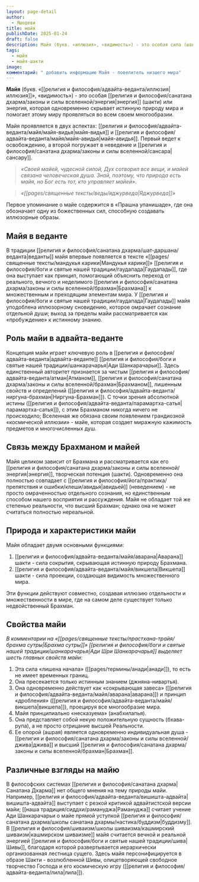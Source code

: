 ```yaml
---
layout: page-detail
author:
  - Яшодеви
title: майя
publishDate: 2025-01-24
draft: false
description: Майя (букв. «иллюзия», «видимость») - это особая сила (шакти) или энергия, которая одновременно скрывает истинную природу мира и помогает этому миру проявляться во всем своем многообразии.
tags:
  - майя
  - майя-шакти
image: 
комментарий: " добавить информацию Майя - повелитель низшего мира"
---
```

**Майя** (букв. «[[религия и философия/адвайта-веданта/иллюзия|иллюзия]]», «видимость») - это особая [[религия и философия/санатана дхарма/законы и силы вселенной/энергия|энергия]] (шакти) или энергия, которая одновременно скрывает истинную природу мира и помогает этому миру проявляться во всем своем многообразии.

Майя проявляется в двух аспектах: [[религия и философия/адвайта-веданта/майя/майя-видья|майя-видья]] и [[религия и философия/адвайта-веданта/майя/майя-авидья|майя-авидья]]. Первый ведет к освобождению, а второй погружает в неведение и [[религия и философия/санатана дхарма/законы и силы вселенной/сансара|сансару]].

>*«Своей майей, чудесной силой, Дух сотворил все вещи, и майей связана человеческая душа. Знай, поэтому, что природа есть майя, но Бог есть тот, кто управляет майей».*  
 
>*«[[pages/священные тексты/веды/яджурведа|Яджурведа]]»*

Первое упоминание о майе содержится в «Прашна упанишаде», где она обозначает одну из божественных сил, способную создавать иллюзорные образы.

## Майя в веданте
В традиции [[религия и философия/санатана дхарма/шат-даршана/веданта|веданты]] майя впервые появляется в тексте «[[pages/священные тексты/мандукья карики|Мандукья карики]]» [[религия и философия/боги и святые нашей традиции/гаудапада|Гаудапады]], где она выступает как принцип, помогающий объяснить переход от реального, вечного и неделимого [[религия и философия/санатана дхарма/законы и силы вселенной/брахман|Брахмана]] к множественным и преходящим элементам мира. У [[религия и философия/боги и святые нашей традиции/гаудапада|Гаудапады]] майя уподоблена иллюзорному сновидению, которое омрачает сознание отдельной души; выход за пределы майи рассматривается как «пробуждение» к истинному знанию.

## Роль майи в адвайта-веданте
Концепция майи играет ключевую роль в [[религия и философия/адвайта-веданта|адвайта-веданте]] [[религия и философия/боги и святые нашей традиции/шанкарачарья|Ади Шанкарачарьи]]. Здесь единственный авторитет признается за чистым [[религия и философия/адвайта-веданта/атман|Атманом]], [[религия и философия/санатана дхарма/законы и силы вселенной/брахман|Брахманом]], лишенным свойств и определений ([[религия и философия/адвайта-веданта/ниргуна-брахман|Ниргуна-Брахман]]). С точки зрения абсолютной истины ([[религия и философия/адвайта-веданта/парамартха-сатья|парамартха-сатья]]), с этим Брахманом никогда ничего не происходило; Вселенная же обязана своим появлением грандиозной «космической иллюзии» - майе, которая создает миражную кажимость предметов и многочисленных душ.

## Связь между Брахманом и майей
Майя целиком зависит от Брахмана и рассматривается как его [[религия и философия/санатана дхарма/законы и силы вселенной/энергия|энергия]], творческая потенция (шакти). Одновременно она полностью совпадает с [[религия и философия/йога/практика/препятствия и ошибки/клеши/авидья|авидьей]] (неведением) - не просто омраченностью отдельного сознания, но единственным способом нашего восприятия и рассуждения. Майя не обладает той же степенью реальности, что высший Брахман; однако она не может считаться полностью нереальной.

## Природа и характеристики майи
Майя обладает двумя основными функциями:

1. [[религия и философия/адвайта-веданта/майя/аварана|Аварана]] шакти - сила сокрытия, скрывающая истинную природу Брахмана.
2. [[религия и философия/адвайта-веданта/майя/викшепа|Викшепа]] шакти - сила проекции, создающая видимость множественного мира.

Эти функции действуют совместно, создавая иллюзию отдельности и множественности в мире, где на самом деле существует только недвойственный Брахман.

## Свойства майи
 *В комментарии на «[[pages/священные тексты/прастхана-трайя/брахма сутры|Брахма сутры]]» [[религия и философия/боги и святые нашей традиции/шанкарачарья|Ади Шри Шанкарачарья]] выделяет шесть главных свойств майи:*

1. Эта сила «лишена начала» ([[pages/термины/анади|анади]]), то есть не имеет временных границ.
2. Она пресекается только истинным знанием (джняна-нивартья).
3. Она одновременно действует как «сокрывающая завеса» ([[религия и философия/адвайта-веданта/майя/аварана|аварана]]) и принцип «дробления» ([[религия и философия/адвайта-веданта/майя/викшепа|викшепа]]), проецируя все многообразие мира.
4. Майя принципиально «несказуема» (анабхилапья).
5. Она представляет собой некую положительную сущность (бхава-рупа), а не просто отрицание высшей Реальности.
6. Ее опорой (ашрая) является одновременно индивидуальная душа - [[религия и философия/санатана дхарма/законы и силы вселенной/джива|джива]] и высший [[религия и философия/санатана дхарма/законы и силы вселенной/брахман|Брахман]].

## Различные взгляды на майю
В философских системах [[религия и философия/санатана дхарма|Санатана Дхарма]] нет общего мнения на тему природы майи. Например, [[религия и философия/адвайта-веданта/вишишта-адвайта|вишишта-адвайта]] выступает с резкой критикой адвайтистской версии майи; [[наша традиция/сиддхи/рамануджа|Рамануджа]] считает учение Ади Шанкарачарьи о майе прямой уступкой [[религия и философия/санатана дхарма/школы санатана дхармы/настика/буддизм|буддизму]]. В [[религия и философия/шиваизм/школы шиваизма/кашмирский шиваизм|кашмирском шиваизме]] майя считается вечной и реальной энергией [[религия и философия/боги и святые нашей традиции/шива|Шивы]], благодаря которой развертывается иерархически организованная лестница сущего. Здесь майя персонифицируется в образе Шакти - возлюбленной Шивы, олицетворяющей свободное творчество Господа и его космическую игру ([[религия и философия/адвайта-веданта/лила|лила]]).